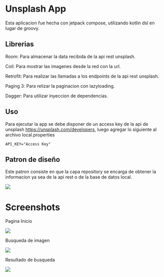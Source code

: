 # Unsplash App

Esta aplicacion fue hecha con jetpack compose, utilizando kotlin dsl en lugar de groovy.

## Librerias

Room: Para almacenar la data recibida de la api rest unsplash.

Coil: Para mostrar las imagenes desde la red con la url.

Retrofit: Para realizar las llamadas a los endpoints de la api rest unsplash.

Paging 3: Para relizar la paginacion con lazyloading.

Dagger: Para utilizar inyeccion de dependencias.



## Uso

Para ejecutar la app se debe disponer de un access key de la api de unsplash https://unsplash.com/developers, luego agregar lo siguiente al archivo local.properties

```
API_KEY="Access Key"
```



## Patron de diseño

Este patron consiste en que la capa repository se encarga de obtener la informacion ya sea de la api rest o de la base de datos local.

![](imgs_doc/maxresdefault-1693975348.jpg)

# Screenshots

Pagina Inicio

![](imgs_doc/Screenshot_20241120-163446.png)

Busqueda de imagen

![](imgs_doc/Screenshot_20241120-163508.png)

Resultado de busqueda

![](imgs_doc/Screenshot_20241120-163520.png)
